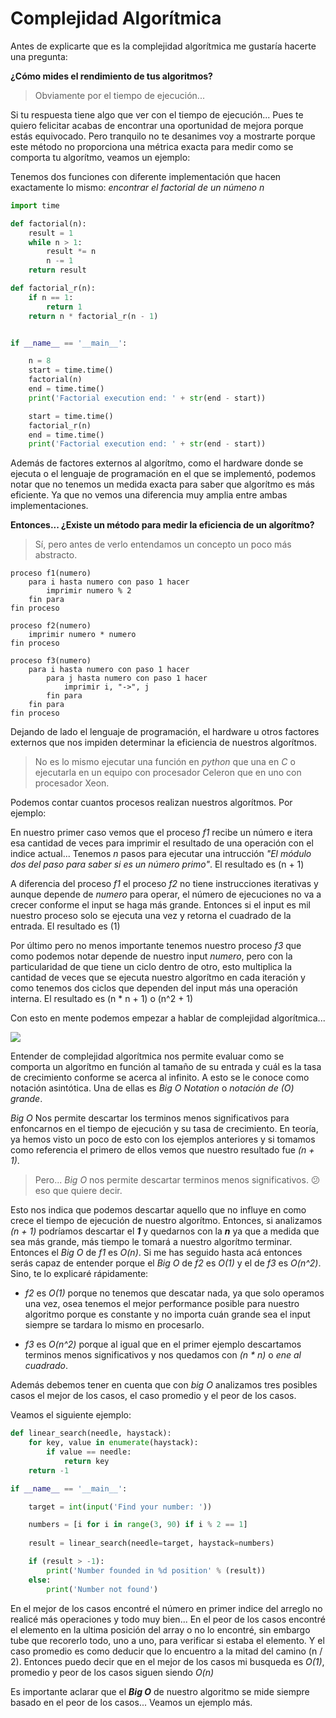 # Complejidad Algorítmica

Antes de explicarte que es la complejidad algorítmica me gustaría hacerte una pregunta:

**¿Cómo mides el rendimiento de tus algoritmos?**

> Obviamente por el tiempo de ejecución...

Si tu respuesta tiene algo que ver con el tiempo de ejecución... Pues te quiero felicitar acabas de encontrar una oportunidad de mejora porque estás equivocado. Pero tranquilo no te desanimes voy a mostrarte porque este método no proporciona una métrica exacta para medir como se comporta tu algorítmo, veamos un ejemplo:

Tenemos dos funciones con diferente implementación que hacen exactamente lo mismo: *encontrar el factorial de un númeno n*

```python
import time

def factorial(n):
    result = 1
    while n > 1:
        result *= n
        n -= 1
    return result

def factorial_r(n):
    if n == 1:
        return 1
    return n * factorial_r(n - 1)


if __name__ == '__main__':

    n = 8
    start = time.time()
    factorial(n)
    end = time.time()
    print('Factorial execution end: ' + str(end - start))

    start = time.time()
    factorial_r(n)
    end = time.time()
    print('Factorial execution end: ' + str(end - start))
```

Además de factores externos al algorítmo, como el hardware donde se ejecuta o el lenguaje de programación en el que se implementó, podemos notar que no tenemos un medida exacta para saber que algorítmo es más eficiente. Ya que no vemos una diferencia muy amplia entre ambas implementaciones.

**Entonces... ¿Existe un método para medir la eficiencia de un algorítmo?**

> Sí, pero antes de verlo entendamos un concepto un poco más abstracto.

```
proceso f1(numero)
    para i hasta numero con paso 1 hacer
        imprimir numero % 2
    fin para
fin proceso

proceso f2(numero)
    imprimir numero * numero
fin proceso

proceso f3(numero)
    para i hasta numero con paso 1 hacer        
        para j hasta numero con paso 1 hacer
            imprimir i, "->", j
        fin para
    fin para
fin proceso
```

Dejando de lado el lenguaje de programación, el hardware u otros factores externos que nos impiden determinar la eficiencia de nuestros algorítmos. 

> No es lo mismo ejecutar una función en *python* que una en *C* o ejecutarla en un equipo con procesador Celeron que en uno con procesador Xeon.

Podemos contar cuantos procesos realizan nuestros algorítmos. Por ejemplo:

En nuestro primer caso vemos que el proceso *f1* recibe un número e itera esa cantidad de veces para imprimir el resultado de una operación con el indice actual... Tenemos *n* pasos para ejecutar una intrucción *"El módulo dos del paso para saber si es un número primo"*. 
El resultado es (n + 1)

A diferencia del proceso *f1* el proceso *f2* no tiene instrucciones iterativas y aunque depende de *numero* para operar, el número de ejecuciones no va a crecer conforme el input se haga más grande. Entonces si el input es mil nuestro proceso solo se ejecuta una vez y retorna el cuadrado de la entrada. 
El resultado es (1)

Por último pero no menos importante tenemos nuestro proceso *f3* que como podemos notar depende de nuestro input *numero*, pero con la particularidad de que tiene un ciclo dentro de otro, esto multiplica la cantidad de veces que se ejecuta nuestro algorítmo en cada iteración y como tenemos dos ciclos que dependen del input más una operación interna. 
El resultado es (n * n + 1) o (n^2 + 1)

Con esto en mente podemos empezar a hablar de complejidad algorítmica...

![](https://i.ytimg.com/vi/ONNTDstfzsg/sddefault.jpg)

Entender de complejidad algorítmica nos permite evaluar como se comporta un algorítmo en función al tamaño de su entrada y cuál es la tasa de crecimiento conforme se acerca al infinito. A esto se le conoce como notación asintótica. Una de ellas es *Big O Notation* o *notación de (O) grande*.

*Big O* Nos permite descartar los terminos menos significativos para enfoncarnos en el tiempo de ejecución y su tasa de crecimiento. 
En teoría, ya hemos visto un poco de esto con los ejemplos anteriores y si tomamos como referencia el primero de ellos vemos que nuestro resultado fue *(n + 1)*. 

> Pero... *Big O* nos permite descartar terminos menos significativos. :confused: eso que quiere decir. 
 
Esto nos indica que podemos descartar aquello que no influye en como crece el tiempo de ejecución de nuestro algorítmo. Entonces, si analizamos *(n + 1)* podríamos descartar el ***1*** y quedarnos con la ***n*** ya que a medida que sea más grande, más tiempo le tomará a nuestro algorítmo terminar. Entonces el *Big O* de *f1* es *O(n)*.
Si me has seguido hasta acá entonces serás capaz de entender porque el *Big O* de *f2* es *O(1)* y el de *f3* es *O(n^2)*. Sino, te lo explicaré rápidamente: 

* *f2* es *O(1)* porque no tenemos que descatar nada, ya que solo operamos una vez, osea tenemos el mejor performance posible para nuestro algoritmo porque es constante y no importa cuán grande sea el input siempre se tardara lo mismo en procesarlo.

* *f3* es *O(n^2)* porque al igual que en el primer ejemplo descartamos terminos menos significativos y nos quedamos con *(n * n)* o *ene al cuadrado*.

Además debemos tener en cuenta que con *big O* analizamos tres posibles casos el mejor de los casos, el caso promedio y el peor de los casos.

Veamos el siguiente ejemplo:

```python
def linear_search(needle, haystack):
    for key, value in enumerate(haystack):
        if value == needle:
            return key    
    return -1

if __name__ == '__main__':

    target = int(input('Find your number: '))

    numbers = [i for i in range(3, 90) if i % 2 == 1]
    
    result = linear_search(needle=target, haystack=numbers)

    if (result > -1):
        print('Number founded in %d position' % (result))
    else:
        print('Number not found')
```

En el mejor de los casos encontré el número en primer indice del arreglo no realicé más operaciones y todo muy bien... En el peor de los casos encontré el elemento en la ultima posición del array o no lo encontré, sin embargo tube que recorerlo todo, uno a uno, para verificar si estaba el elemento.
Y el caso promedio es como deducir que lo encuentro a la mitad del camino (n / 2).
Entonces puedo decir que en el mejor de los casos mi busqueda es *O(1)*, promedio y peor de los casos  siguen siendo *O(n)*

Es importante aclarar que el ***Big O*** de nuestro algoritmo se mide siempre basado en el peor de los casos... Veamos un ejemplo más.